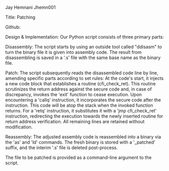 Jay Hemnani								       Jhemn001


Title: Patching

Github: 

Design & Implementation:
Our Python script consists of three primary parts:

Disassembly: The script starts by using an outside tool called "ddisasm" to turn the binary file it is given into assembly code. The result from disassembling is saved in a '.s' file with the same base name as the binary file.

Patch: The script subsequently reads the disassembled code line by line, amending specific parts according to set rules:
At the code's start, it injects a new code block that establishes a routine (cfi_check_ret). This routine scrutinizes the return address against the secure code and, in case of discrepancy, invokes the 'exit' function to cease execution.
Upon encountering a 'callq' instruction, it incorporates the secure code after the instruction. This code will be atop the stack when the invoked function returns.
For a 'retq' instruction, it substitutes it with a 'jmp cfi_check_ret' instruction, redirecting the execution towards the newly inserted routine for return address verification.
All remaining lines are retained without modification.

Reassembly: The adjusted assembly code is reassembled into a binary via the 'as' and 'ld' commands. The fresh binary is stored with a '_patched' suffix, and the interim '.s' file is deleted post-process.

The file to be patched is provided as a command-line argument to the script.

